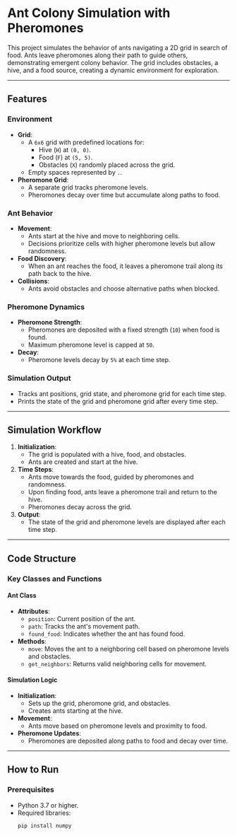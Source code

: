 # Ant Colony Simulation with Pheromones

This project simulates the behavior of ants navigating a 2D grid in search of food. Ants leave pheromones along their path to guide others, demonstrating emergent colony behavior. The grid includes obstacles, a hive, and a food source, creating a dynamic environment for exploration.

---

## Features

### Environment
- **Grid**:
  - A `6x6` grid with predefined locations for:
    - Hive (`H`) at `(0, 0)`.
    - Food (`F`) at `(5, 5)`.
    - Obstacles (`X`) randomly placed across the grid.
  - Empty spaces represented by `.`.
- **Pheromone Grid**:
  - A separate grid tracks pheromone levels.
  - Pheromones decay over time but accumulate along paths to food.

### Ant Behavior
- **Movement**:
  - Ants start at the hive and move to neighboring cells.
  - Decisions prioritize cells with higher pheromone levels but allow randomness.
- **Food Discovery**:
  - When an ant reaches the food, it leaves a pheromone trail along its path back to the hive.
- **Collisions**:
  - Ants avoid obstacles and choose alternative paths when blocked.

### Pheromone Dynamics
- **Pheromone Strength**:
  - Pheromones are deposited with a fixed strength (`10`) when food is found.
  - Maximum pheromone level is capped at `50`.
- **Decay**:
  - Pheromone levels decay by `5%` at each time step.

### Simulation Output
- Tracks ant positions, grid state, and pheromone grid for each time step.
- Prints the state of the grid and pheromone grid after every time step.

---

## Simulation Workflow

1. **Initialization**:
   - The grid is populated with a hive, food, and obstacles.
   - Ants are created and start at the hive.
2. **Time Steps**:
   - Ants move towards the food, guided by pheromones and randomness.
   - Upon finding food, ants leave a pheromone trail and return to the hive.
   - Pheromones decay across the grid.
3. **Output**:
   - The state of the grid and pheromone levels are displayed after each time step.

---

## Code Structure

### Key Classes and Functions

#### **Ant Class**
- **Attributes**:
  - `position`: Current position of the ant.
  - `path`: Tracks the ant's movement path.
  - `found_food`: Indicates whether the ant has found food.
- **Methods**:
  - `move`: Moves the ant to a neighboring cell based on pheromone levels and obstacles.
  - `get_neighbors`: Returns valid neighboring cells for movement.

#### **Simulation Logic**
- **Initialization**:
  - Sets up the grid, pheromone grid, and obstacles.
  - Creates ants starting at the hive.
- **Movement**:
  - Ants move based on pheromone levels and proximity to food.
- **Pheromone Updates**:
  - Pheromones are deposited along paths to food and decay over time.

---

## How to Run

### Prerequisites
- Python 3.7 or higher.
- Required libraries:
  ```bash
  pip install numpy
